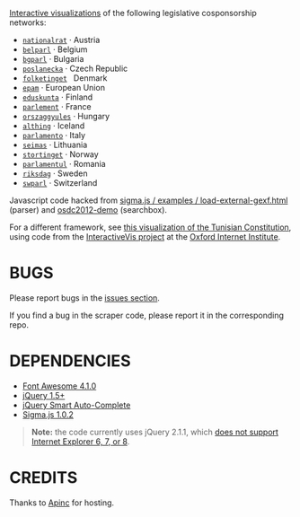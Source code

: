 [Interactive visualizations](http://briatte.org/) of the following legislative cosponsorship networks:

- [`nationalrat`](https://github.com/briatte/nationalrat) · Austria
- [`belparl`](https://github.com/briatte/belparl) · Belgium
- [`bgparl`](https://github.com/briatte/bgparl) · Bulgaria
- [`poslanecka`](https://github.com/briatte/poslanecka) · Czech Republic
- [`folketinget`](https://github.com/briatte/folketinget)   Denmark
- [`epam`](https://github.com/briatte/epam) · European Union
- [`eduskunta`](https://github.com/briatte/eduskunta) · Finland
- [`parlement`](https://github.com/briatte/parlement) · France
- [`orszaggyules`](https://github.com/briatte/orszaggyules) · Hungary
- [`althing`](https://github.com/briatte/althing) · Iceland
- [`parlamento`](https://github.com/briatte/parlamento) · Italy
- [`seimas`](https://github.com/briatte/seimas) · Lithuania
- [`stortinget`](https://github.com/briatte/stortinget) · Norway
- [`parlamentul`](https://github.com/briatte/parlamentul) · Romania
- [`riksdag`](https://github.com/briatte/riksdag) · Sweden
- [`swparl`](https://github.com/briatte/eduskunta) · Switzerland

Javascript code hacked from [sigma.js / examples / load-external-gexf.html](https://github.com/jacomyal/sigma.js/blob/master/examples/load-external-gexf.html) (parser) and [osdc2012-demo](http://jcml.fr/~jacomyal/osdc2012-demo/) (searchbox).

For a different framework, see [this visualization of the Tunisian Constitution](http://briatte.org/marsad/), using code from the [InteractiveVis project](https://github.com/oxfordinternetinstitute/InteractiveVis/) at the [Oxford Internet Institute](http://blogs.oii.ox.ac.uk/vis/).

# BUGS

Please report bugs in the [issues section](https://github.com/briatte/parlviz/issues).

If you find a bug in the scraper code, please report it in the corresponding repo.

# DEPENDENCIES

- [Font Awesome 4.1.0](https://fortawesome.github.io/Font-Awesome/)
- [jQuery 1.5+](https://jquery.com/)
- [jQuery Smart Auto-Complete](http://www.laktek.com/2011/03/03/introducing-jquery-smart-autocomplete/)
- [Sigma.js 1.0.2](http://sigmajs.org/)

> __Note:__ the code currently uses jQuery 2.1.1, which [does not support Internet Explorer 6, 7, or 8](http://blog.jquery.com/2013/04/18/jquery-2-0-released/).

# CREDITS

Thanks to [Apinc](http://www.apinc.org/) for hosting.
